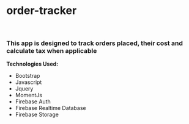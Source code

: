 # order-tracker
<br/>
<h3>This app is designed to track orders placed, their cost and calculate tax when applicable</h3>


<strong>Technologies Used:</strong>
<ul>
<li>Bootstrap</li>
<li>Javascript</li>
<li>Jquery</li>
<li>MomentJs</li>
<li>Firebase Auth</li>
<li>Firebase Realtime Database</li>
<li>Firebase Storage</li>
</ul>

